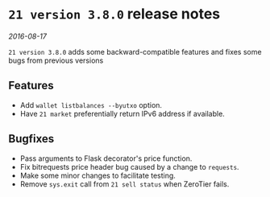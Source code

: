 # `21 version 3.8.0` release notes

*2016-08-17*

`21 version 3.8.0` adds some backward-compatible features and fixes some bugs from previous versions

## Features
- Add `wallet listbalances --byutxo` option.
- Have `21 market` preferentially return IPv6 address if available.

## Bugfixes
- Pass arguments to Flask decorator's price function.
- Fix bitrequests price header bug caused by a change to `requests`.
- Make some minor changes to facilitate testing.
- Remove `sys.exit` call from `21 sell status` when ZeroTier fails.
